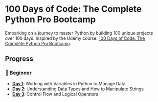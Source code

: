 # 100 Days of Code: The Complete Python Pro Bootcamp

Embarking on a journey to master Python by building 100 unique projects over 100 days. Inspired by the Udemy course: [100 Days of Code: The Complete Python Pro Bootcamp](https://www.udemy.com/course/100-days-of-code/).

## Progress

### 🔰 Beginner
- [**Day 1**](Day01): Working with Variables in Python to Manage Data
- [**Day 2**](Day02): Understanding Data Types and How to Manipulate Strings
- [**Day 3**](Day03): Control Flow and Logical Operators
